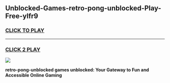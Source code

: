 
## Unblocked-Games-retro-pong-unblocked-Play-Free-ylfr9
<h3>
<a href="https://premium76.site?title=retro-pong-unblocked&ref=19M">CLICK TO PLAY</a></h3>
<hr>

<h3>
<a href="https://premium76.site?title=retro-pong-unblocked&ref=19M">CLICK 2 PLAY</a>
  
</h3>

<a href="https://premium76.site?title=retro-pong-unblocked&ref=19M"><img src="https://clearcache.store/games.png"></a>


**retro-pong-unblocked games unblocked: Your Gateway to Fun and Accessible Online Gaming**

